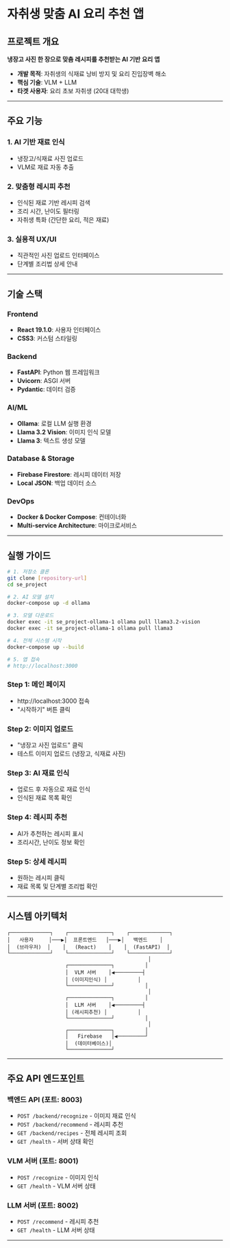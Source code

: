 # 자취생 맞춤 AI 요리 추천 앱

## 프로젝트 개요

**냉장고 사진 한 장으로 맞춤 레시피를 추천받는 AI 기반 요리 앱**

- **개발 목적**: 자취생의 식재료 낭비 방지 및 요리 진입장벽 해소
- **핵심 기술**: VLM + LLM
- **타겟 사용자**: 요리 초보 자취생 (20대 대학생)

---

## 주요 기능

### 1. **AI 기반 재료 인식**
- 냉장고/식재료 사진 업로드
- VLM로 재료 자동 추출

### 2. **맞춤형 레시피 추천**
- 인식된 재료 기반 레시피 검색
- 조리 시간, 난이도 필터링
- 자취생 특화 (간단한 요리, 적은 재료)

### 3. **실용적 UX/UI**
- 직관적인 사진 업로드 인터페이스
- 단계별 조리법 상세 안내

---

## 기술 스택

### Frontend
- **React 19.1.0**: 사용자 인터페이스
- **CSS3**: 커스텀 스타일링

### Backend
- **FastAPI**: Python 웹 프레임워크
- **Uvicorn**: ASGI 서버
- **Pydantic**: 데이터 검증

### AI/ML
- **Ollama**: 로컬 LLM 실행 환경
- **Llama 3.2 Vision**: 이미지 인식 모델
- **Llama 3**: 텍스트 생성 모델

### Database & Storage
- **Firebase Firestore**: 레시피 데이터 저장
- **Local JSON**: 백업 데이터 소스

### DevOps
- **Docker & Docker Compose**: 컨테이너화
- **Multi-service Architecture**: 마이크로서비스

---

## 실행 가이드

```bash
# 1. 저장소 클론
git clone [repository-url]
cd se_project

# 2. AI 모델 설치
docker-compose up -d ollama

# 3. 모델 다운로드
docker exec -it se_project-ollama-1 ollama pull llama3.2-vision
docker exec -it se_project-ollama-1 ollama pull llama3

# 4. 전체 시스템 시작
docker-compose up --build

# 5. 앱 접속
# http://localhost:3000
```

### **Step 1: 메인 페이지**
- http://localhost:3000 접속
- "시작하기" 버튼 클릭

### **Step 2: 이미지 업로드**
- "냉장고 사진 업로드" 클릭
- 테스트 이미지 업로드 (냉장고, 식재료 사진)

### **Step 3: AI 재료 인식**
- 업로드 후 자동으로 재료 인식
- 인식된 재료 목록 확인

### **Step 4: 레시피 추천**
- AI가 추천하는 레시피 표시
- 조리시간, 난이도 정보 확인

### **Step 5: 상세 레시피**
- 원하는 레시피 클릭
- 재료 목록 및 단계별 조리법 확인

---

## 시스템 아키텍처

```
┌─────────────┐    ┌──────────────┐    ┌─────────────┐
│   사용자     │───▶│  프론트엔드   │───▶│   백엔드    │
│  (브라우저)  │    │   (React)    │    │  (FastAPI)  │
└─────────────┘    └──────────────┘    └─────────────┘
                                              │
                   ┌──────────────┐          │
                   │  VLM 서버    │◀─────────┤
                   │ (이미지인식) │          │
                   └──────────────┘          │
                                              │
                   ┌──────────────┐          │
                   │  LLM 서버    │◀─────────┤
                   │ (레시피추천) │          │
                   └──────────────┘          │
                                              │
                   ┌──────────────┐          │
                   │   Firebase   │◀─────────┘
                   │  (데이터베이스)│
                   └──────────────┘
```

---

## 주요 API 엔드포인트

### 백엔드 API (포트: 8003)
- `POST /backend/recognize` - 이미지 재료 인식
- `POST /backend/recommend` - 레시피 추천
- `GET /backend/recipes` - 전체 레시피 조회
- `GET /health` - 서버 상태 확인

### VLM 서버 (포트: 8001)
- `POST /recognize` - 이미지 인식
- `GET /health` - VLM 서버 상태

### LLM 서버 (포트: 8002)
- `POST /recommend` - 레시피 추천
- `GET /health` - LLM 서버 상태

---
